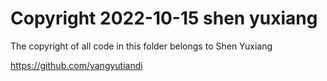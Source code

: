 # Copyright 2022-10-15 shen yuxiang
The copyright of all code in this folder belongs to Shen Yuxiang

https://github.com/yangyutiandi 
